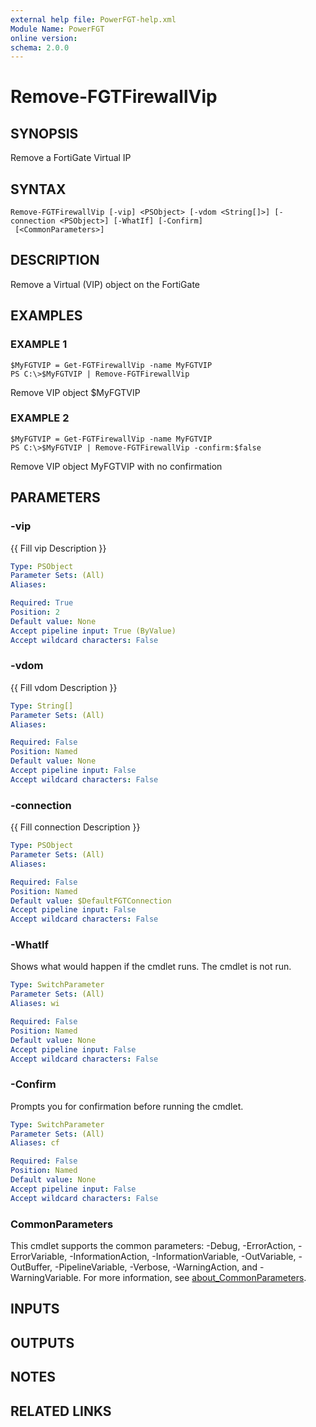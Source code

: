 ```yaml
---
external help file: PowerFGT-help.xml
Module Name: PowerFGT
online version:
schema: 2.0.0
---
```


# Remove-FGTFirewallVip

## SYNOPSIS
Remove a FortiGate Virtual IP

## SYNTAX

```
Remove-FGTFirewallVip [-vip] <PSObject> [-vdom <String[]>] [-connection <PSObject>] [-WhatIf] [-Confirm]
 [<CommonParameters>]
```

## DESCRIPTION
Remove a Virtual (VIP) object on the FortiGate

## EXAMPLES

### EXAMPLE 1
```
$MyFGTVIP = Get-FGTFirewallVip -name MyFGTVIP
PS C:\>$MyFGTVIP | Remove-FGTFirewallVip
```

Remove VIP object $MyFGTVIP

### EXAMPLE 2
```
$MyFGTVIP = Get-FGTFirewallVip -name MyFGTVIP
PS C:\>$MyFGTVIP | Remove-FGTFirewallVip -confirm:$false
```

Remove VIP object MyFGTVIP with no confirmation

## PARAMETERS

### -vip
{{ Fill vip Description }}

```yaml
Type: PSObject
Parameter Sets: (All)
Aliases:

Required: True
Position: 2
Default value: None
Accept pipeline input: True (ByValue)
Accept wildcard characters: False
```

### -vdom
{{ Fill vdom Description }}

```yaml
Type: String[]
Parameter Sets: (All)
Aliases:

Required: False
Position: Named
Default value: None
Accept pipeline input: False
Accept wildcard characters: False
```

### -connection
{{ Fill connection Description }}

```yaml
Type: PSObject
Parameter Sets: (All)
Aliases:

Required: False
Position: Named
Default value: $DefaultFGTConnection
Accept pipeline input: False
Accept wildcard characters: False
```

### -WhatIf
Shows what would happen if the cmdlet runs.
The cmdlet is not run.

```yaml
Type: SwitchParameter
Parameter Sets: (All)
Aliases: wi

Required: False
Position: Named
Default value: None
Accept pipeline input: False
Accept wildcard characters: False
```

### -Confirm
Prompts you for confirmation before running the cmdlet.

```yaml
Type: SwitchParameter
Parameter Sets: (All)
Aliases: cf

Required: False
Position: Named
Default value: None
Accept pipeline input: False
Accept wildcard characters: False
```

### CommonParameters
This cmdlet supports the common parameters: -Debug, -ErrorAction, -ErrorVariable, -InformationAction, -InformationVariable, -OutVariable, -OutBuffer, -PipelineVariable, -Verbose, -WarningAction, and -WarningVariable. For more information, see [about_CommonParameters](http://go.microsoft.com/fwlink/?LinkID=113216).

## INPUTS

## OUTPUTS

## NOTES

## RELATED LINKS
